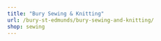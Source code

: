 ```yaml
---
title: "Bury Sewing & Knitting"
url: /bury-st-edmunds/bury-sewing-and-knitting/
shop: sewing
---
```

